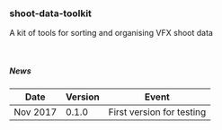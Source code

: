 ### shoot-data-toolkit

A kit of tools for sorting and organising VFX shoot data


<br>

##### News

| Date     | Version   | Event
|----------|-----------|-----------
| Nov 2017 | 0.1.0     | First version for testing
